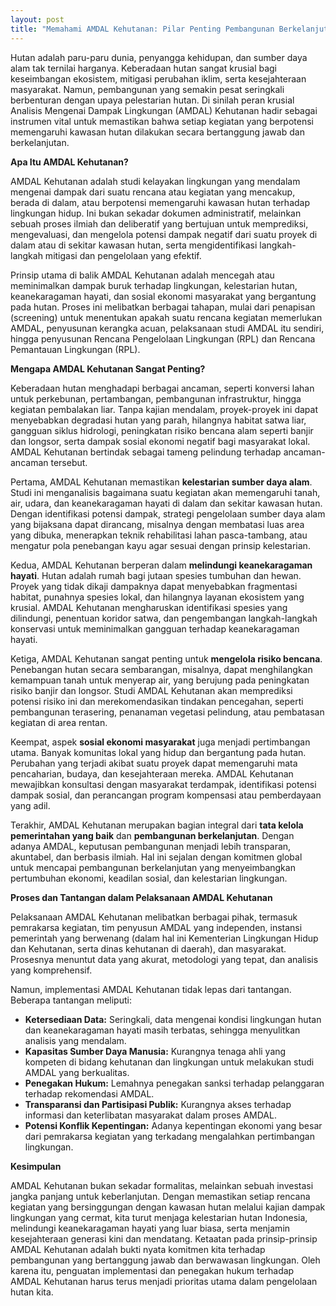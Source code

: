 ```yaml
---
layout: post
title: "Memahami AMDAL Kehutanan: Pilar Penting Pembangunan Berkelanjutan"
---
```


Hutan adalah paru-paru dunia, penyangga kehidupan, dan sumber daya alam tak ternilai harganya. Keberadaan hutan sangat krusial bagi keseimbangan ekosistem, mitigasi perubahan iklim, serta kesejahteraan masyarakat. Namun, pembangunan yang semakin pesat seringkali berbenturan dengan upaya pelestarian hutan. Di sinilah peran krusial Analisis Mengenai Dampak Lingkungan (AMDAL) Kehutanan hadir sebagai instrumen vital untuk memastikan bahwa setiap kegiatan yang berpotensi memengaruhi kawasan hutan dilakukan secara bertanggung jawab dan berkelanjutan.

**Apa Itu AMDAL Kehutanan?**

AMDAL Kehutanan adalah studi kelayakan lingkungan yang mendalam mengenai dampak dari suatu rencana atau kegiatan yang mencakup, berada di dalam, atau berpotensi memengaruhi kawasan hutan terhadap lingkungan hidup. Ini bukan sekadar dokumen administratif, melainkan sebuah proses ilmiah dan deliberatif yang bertujuan untuk memprediksi, mengevaluasi, dan mengelola potensi dampak negatif dari suatu proyek di dalam atau di sekitar kawasan hutan, serta mengidentifikasi langkah-langkah mitigasi dan pengelolaan yang efektif.

Prinsip utama di balik AMDAL Kehutanan adalah mencegah atau meminimalkan dampak buruk terhadap lingkungan, kelestarian hutan, keanekaragaman hayati, dan sosial ekonomi masyarakat yang bergantung pada hutan. Proses ini melibatkan berbagai tahapan, mulai dari penapisan (screening) untuk menentukan apakah suatu rencana kegiatan memerlukan AMDAL, penyusunan kerangka acuan, pelaksanaan studi AMDAL itu sendiri, hingga penyusunan Rencana Pengelolaan Lingkungan (RPL) dan Rencana Pemantauan Lingkungan (RPL).

**Mengapa AMDAL Kehutanan Sangat Penting?**

Keberadaan hutan menghadapi berbagai ancaman, seperti konversi lahan untuk perkebunan, pertambangan, pembangunan infrastruktur, hingga kegiatan pembalakan liar. Tanpa kajian mendalam, proyek-proyek ini dapat menyebabkan degradasi hutan yang parah, hilangnya habitat satwa liar, gangguan siklus hidrologi, peningkatan risiko bencana alam seperti banjir dan longsor, serta dampak sosial ekonomi negatif bagi masyarakat lokal. AMDAL Kehutanan bertindak sebagai tameng pelindung terhadap ancaman-ancaman tersebut.

Pertama, AMDAL Kehutanan memastikan **kelestarian sumber daya alam**. Studi ini menganalisis bagaimana suatu kegiatan akan memengaruhi tanah, air, udara, dan keanekaragaman hayati di dalam dan sekitar kawasan hutan. Dengan identifikasi potensi dampak, strategi pengelolaan sumber daya alam yang bijaksana dapat dirancang, misalnya dengan membatasi luas area yang dibuka, menerapkan teknik rehabilitasi lahan pasca-tambang, atau mengatur pola penebangan kayu agar sesuai dengan prinsip kelestarian.

Kedua, AMDAL Kehutanan berperan dalam **melindungi keanekaragaman hayati**. Hutan adalah rumah bagi jutaan spesies tumbuhan dan hewan. Proyek yang tidak dikaji dampaknya dapat menyebabkan fragmentasi habitat, punahnya spesies lokal, dan hilangnya layanan ekosistem yang krusial. AMDAL Kehutanan mengharuskan identifikasi spesies yang dilindungi, penentuan koridor satwa, dan pengembangan langkah-langkah konservasi untuk meminimalkan gangguan terhadap keanekaragaman hayati.

Ketiga, AMDAL Kehutanan sangat penting untuk **mengelola risiko bencana**. Penebangan hutan secara sembarangan, misalnya, dapat menghilangkan kemampuan tanah untuk menyerap air, yang berujung pada peningkatan risiko banjir dan longsor. Studi AMDAL Kehutanan akan memprediksi potensi risiko ini dan merekomendasikan tindakan pencegahan, seperti pembangunan terasering, penanaman vegetasi pelindung, atau pembatasan kegiatan di area rentan.

Keempat, aspek **sosial ekonomi masyarakat** juga menjadi pertimbangan utama. Banyak komunitas lokal yang hidup dan bergantung pada hutan. Perubahan yang terjadi akibat suatu proyek dapat memengaruhi mata pencaharian, budaya, dan kesejahteraan mereka. AMDAL Kehutanan mewajibkan konsultasi dengan masyarakat terdampak, identifikasi potensi dampak sosial, dan perancangan program kompensasi atau pemberdayaan yang adil.

Terakhir, AMDAL Kehutanan merupakan bagian integral dari **tata kelola pemerintahan yang baik** dan **pembangunan berkelanjutan**. Dengan adanya AMDAL, keputusan pembangunan menjadi lebih transparan, akuntabel, dan berbasis ilmiah. Hal ini sejalan dengan komitmen global untuk mencapai pembangunan berkelanjutan yang menyeimbangkan pertumbuhan ekonomi, keadilan sosial, dan kelestarian lingkungan.

**Proses dan Tantangan dalam Pelaksanaan AMDAL Kehutanan**

Pelaksanaan AMDAL Kehutanan melibatkan berbagai pihak, termasuk pemrakarsa kegiatan, tim penyusun AMDAL yang independen, instansi pemerintah yang berwenang (dalam hal ini Kementerian Lingkungan Hidup dan Kehutanan, serta dinas kehutanan di daerah), dan masyarakat. Prosesnya menuntut data yang akurat, metodologi yang tepat, dan analisis yang komprehensif.

Namun, implementasi AMDAL Kehutanan tidak lepas dari tantangan. Beberapa tantangan meliputi:
*   **Ketersediaan Data:** Seringkali, data mengenai kondisi lingkungan hutan dan keanekaragaman hayati masih terbatas, sehingga menyulitkan analisis yang mendalam.
*   **Kapasitas Sumber Daya Manusia:** Kurangnya tenaga ahli yang kompeten di bidang kehutanan dan lingkungan untuk melakukan studi AMDAL yang berkualitas.
*   **Penegakan Hukum:** Lemahnya penegakan sanksi terhadap pelanggaran terhadap rekomendasi AMDAL.
*   **Transparansi dan Partisipasi Publik:** Kurangnya akses terhadap informasi dan keterlibatan masyarakat dalam proses AMDAL.
*   **Potensi Konflik Kepentingan:** Adanya kepentingan ekonomi yang besar dari pemrakarsa kegiatan yang terkadang mengalahkan pertimbangan lingkungan.

**Kesimpulan**

AMDAL Kehutanan bukan sekadar formalitas, melainkan sebuah investasi jangka panjang untuk keberlanjutan. Dengan memastikan setiap rencana kegiatan yang bersinggungan dengan kawasan hutan melalui kajian dampak lingkungan yang cermat, kita turut menjaga kelestarian hutan Indonesia, melindungi keanekaragaman hayati yang luar biasa, serta menjamin kesejahteraan generasi kini dan mendatang. Ketaatan pada prinsip-prinsip AMDAL Kehutanan adalah bukti nyata komitmen kita terhadap pembangunan yang bertanggung jawab dan berwawasan lingkungan. Oleh karena itu, penguatan implementasi dan penegakan hukum terhadap AMDAL Kehutanan harus terus menjadi prioritas utama dalam pengelolaan hutan kita.
